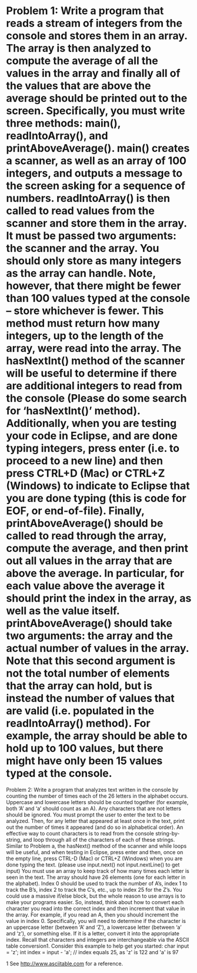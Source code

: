 
Problem 1:
Write a program that reads a stream of integers from the console and stores them in an array. The array is then analyzed to compute the average of all the values in the array and finally all of the values that are above the average should be printed out to the screen. Specifically, you must write three methods: main(), readIntoArray(), and printAboveAverage().
main() creates a scanner, as well as an array of 100 integers, and outputs a message to the screen asking for a sequence of numbers. readIntoArray() is then called to read values from the scanner and store them in the array. It must be passed two arguments: the scanner and the array. You should only store as many integers as the array can handle. Note, however, that there might be fewer than 100 values typed at the console – store whichever is fewer. This method must return how many integers, up to the length of the array, were read into the array. The hasNextInt() method of the scanner will be useful to determine if there are additional integers to read from the console (Please do some search for ‘hasNextInt()’ method). Additionally, when you are testing your code in Eclipse, and are done typing integers, press enter (i.e. to proceed to a new line) and then press CTRL+D (Mac) or CTRL+Z (Windows) to indicate to Eclipse that you are done typing (this is code for EOF, or end-of-file).
Finally, printAboveAverage() should be called to read through the array, compute the average, and then print out all values in the array that are above the average. In particular, for each value above the average it should print the index in the array, as well as the value itself. printAboveAverage() should take two arguments: the array and the actual number of values in the array. Note that this second argument is not the total number of elements that the array can hold, but is instead the number of values that are valid (i.e. populated in the readIntoArray() method). For example, the array should be able to hold up to 100 values, but there might have only been 15 values typed at the console.
========================================================================================================
Problem 2:
Write a program that analyzes text written in the console by counting the number of times each of the 26 letters in the alphabet occurs. Uppercase and lowercase letters should be counted together (for example, both ‘A’ and ‘a’ should count as an A). Any characters that are not letters should be ignored. You must prompt the user to enter the text to be analyzed. Then, for any letter that appeared at least once in the text, print out the number of times it appeared (and do so in alphabetical order). An effective way to count characters is to read from the console string-by-string, and loop through all of the characters of each of these strings. Similar to Problem a, the hasNext() method of the scanner and while loops will be useful, and when testing in Eclipse, press enter and then, once on the empty line, press CTRL-D (Mac) or CTRL+Z (Windows) when you are done typing the text. (please use input.next() not input.nextLine() to get input)
You must use an array to keep track of how many times each letter is seen in the text. The array should have 26 elements (one for each letter in the alphabet). Index 0 should be used to track the number of A’s, index 1 to track the B’s, index 2 to track the C’s, etc., up to index 25 for the Z’s. You could use a massive if/else block, but the whole reason to use arrays is to make your programs easier. So, instead, think about how to convert each character you read into the correct index and then increment that value in the array. For example, if you read an A, then you should increment the value in index 0. Specifically, you will need to determine if the character is an uppercase letter (between ‘A’ and ‘Z’), a lowercase letter (between ‘a’ and ‘z’), or something else. If it is a letter, convert it into the appropriate index. Recall that characters and integers are interchangeable via the ASCII table conversion1. Consider this example to help get you started:
char input = 'z';
int index = input - 'a'; // index equals 25, as 'z' is 122 and 'a' is 97



1 See http://www.asciitable.com for a reference.
